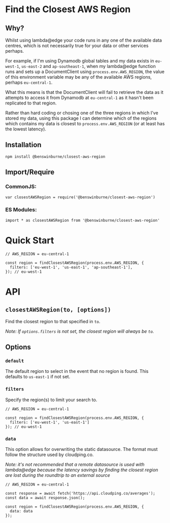 # Find the Closest AWS Region

## Why?

Whilst using lambda@edge your code runs in any one of the available data
centres, which is not necessarily true for your data or other services perhaps.

For example, if I'm using Dynamodb global tables and my data exists in
`eu-west-1`, `us-east-2` and `ap-southeast-1`, when my lambda@edge function
runs and sets up a DocumentClient using `process.env.AWS_REGION`, the value of
this environment variable may be any of the available AWS regions, perhaps
`eu-central-1`.

What this means is that the DocumentClient will fail to retrieve the data as it
attempts to access it from Dynamodb at `eu-central-1` as it hasn't been
replicated to that region.

Rather than hard coding or chosing one of the three regions in which I've
stored my data, using this package I can determine which of the regions which
contains my data is closest to `process.env.AWS_REGION` (or at least has the
lowest latency).

## Installation

`npm install @benswinburne/closest-aws-region`

## Import/Require
### CommonJS:
`var closestAWSRegion = require('@benswinburne/closest-aws-region')`

### ES Modules:
`import * as closestAWSRegion from '@benswinburne/closest-aws-region'`

# Quick Start

```
// AWS_REGION = eu-central-1

const region = findClosestAWSRegion(process.env.AWS_REGION, {
  filters: ['eu-west-1', 'us-east-1', 'ap-southeast-1'],
}); // eu-west-1
```

# API

## `closestAWSRegion(to, [options])`

Find the closest region to that specified in `to`.

_Note: If `options.filters` is not set, the closest region will always be `to`._

## Options

### `default`

The default region to select in the event that no region is found. This
defaults to `us-east-1` if not set.

### `filters`

Specify the region(s) to limit your search to.

```
// AWS_REGION = eu-central-1

const region = findClosestAWSRegion(process.env.AWS_REGION, {
  filters: ['eu-west-1', 'us-east-1']
}); // eu-west-1
```

### `data`

This option allows for overwriting the static datasource. The format must
follow the structure used by cloudping.co.

_Note: it's not recommended that a remote datasource is used with lambda@edge
because the latency savings by finding the closest region are lost during the
roundtrip to an external source_

```
// AWS_REGION = eu-central-1

const response = await fetch('https://api.cloudping.co/averages');
const data = await response.json();

const region = findClosestAWSRegion(process.env.AWS_REGION, {
  data: data
});
```
